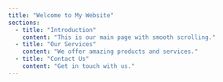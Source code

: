 ```yaml
---
title: "Welcome to My Website"
sections:
  - title: "Introduction"
    content: "This is our main page with smooth scrolling."
  - title: "Our Services"
    content: "We offer amazing products and services."
  - title: "Contact Us"
    content: "Get in touch with us."
---
```

